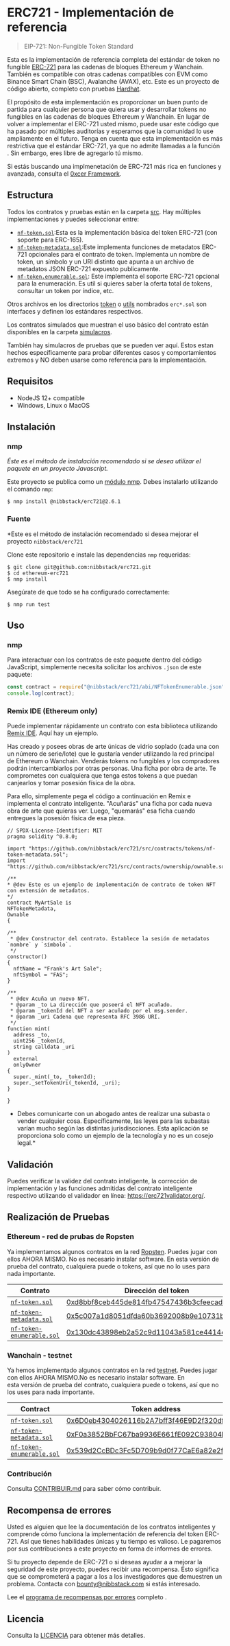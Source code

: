 # ERC721 - Implementación de referencia
> EIP-721: Non-Fungible Token Standard

Esta es la implementación de referencia completa del estándar de token no fungible [ERC-721](https://github-com.translate.goog/ethereum/EIPs/blob/master/EIPS/eip-721.md?_x_tr_sl=auto&_x_tr_tl=es&_x_tr_hl=es&_x_tr_pto=wapp) para las cadenas de bloques Ethereum y Wanchain. También es compatible con otras cadenas compatibles con EVM como Binance Smart Chain (BSC), Avalanche (AVAX), etc. Este es un proyecto de código abierto, completo con pruebas [Hardhat](https://hardhat.org/).

El propósito de esta implementación es proporcionar un buen punto de partida para cualquier persona que quiera usar y desarrollar tokens no fungibles en las cadenas de bloques Ethereum y Wanchain. En lugar de volver a implementar el ERC-721 usted mismo, puede usar este código que ha pasado por múltiples auditorías y esperamos que la comunidad lo use ampliamente en el futuro. Tenga en cuenta que esta implementación es más restrictiva que el estándar ERC-721, ya que no admite llamadas a  la función <payable>. Sin embargo, eres libre de agregarlo tú mismo.
  
Si estás buscando una implmenetación de ERC-721 más rica en funciones y avanzada, consulta el [0xcer Framework](https://github.com/0xcert/framework).
  
## Estructura
  
Todos los contratos y pruebas están en la carpeta [src](#). Hay múltiples implementaciones y puedes seleccionar entre:
- [`nf-token.sol`](/contracts/nf-token.sol):Esta es la implementación básica del token ERC-721 (con soporte para ERC-165).
- [`nf-token-metadata.sol`](/contracts/NF-Token-metadata.sol):Este implementa funciones de metadatos ERC-721 opcionales para el contrato de token. Implementa un nombre de token, un símbolo y un URI distinto que apunta a un archivo de metadatos JSON ERC-721 expuesto publicamente.
- [`nf-token.enumerable.sol`](/contracts/NF-Token-Enumerable.sol): Este implementa el soporte ERC-721 opcional para la enumeración. Es util si quieres saber la oferta total de tokens, consultar un token por índice, etc.
  
Otros archivos en los directorios [token](/contracts) o [utils](/contracts) nombrados `erc*.sol` son interfaces y definen los estándares respectivos.
  
Los contratos simulados que muestran el uso básico del contrato están disponibles en la carpeta [simulacros](src/contracts/mocks).
  
También hay simulacros de pruebas que se pueden ver aquí. Estos estan hechos específicamente para probar diferentes casos y comportamientos extremos y NO deben usarse como referencia para la implementación.

## Requisitos
  - NodeJS 12+ compatible
  - Windows, Linux o MacOS
 
## Instalación
  ### nmp
  *Éste es el método de instalación recomendado si se desea utilizar el paquete en un proyecto Javascript.*
  
  Este proyecto se publica como un [módulo nmp](https://www.npmjs.com/package/@nibbstack/erc721). Debes instalarlo utilizando el comando `nmp`:
  
  ```
  $ nmp install @nibbstack/erc721@2.6.1
  ```
  
  ### Fuente
  *Este es el método de instalación recomendado si desea mejorar el  proyecto `nibbstack/erc721`
  
  Clone este repositorio e instale las dependencias `nmp` requeridas:
  
  ```
  $ git clone git@github.com:nibbstack/erc721.git
  $ cd ethereum-erc721
  $ nmp install
  ```
  Asegúrate de que todo se ha configurado correctamente:
  
  ```
  $ nmp run test
  ```
  
  ## Uso
  
  ### nmp
  
  Para interactuar con los contratos de este paquete dentro del código JavaScript, simplemente necesita solicitar los archivos ``` .json ``` de este paquete:
  
  ```js
  const contract = require("@nibbstack/erc721/abi/NFTokenEnumerable.json");
  console.log(contract);
  ```
  
  ### Remix IDE (Ethereum only)
  
  Puede implementar rápidamente un contrato con esta biblioteca utilizando [Remix IDE](https://remix.ethereum.org/). Aquí hay un ejemplo.
  
  Has creado y posees obras de arte únicas de vidrio soplado (cada una con un número de serie/lote) que le gustaría vender utilizando la red principal de Ethereum o 
  Wanchain. Venderás tokens no fungibles y los compradores podrán intercambiarlos por otras personas. Una ficha por obra de arte. Te comprometes con cualquiera que 
  tenga estos tokens a que puedan canjearlos y tomar posesión física de la obra.
  
  Para ello, simplemente pega el código a continuación en Remix e implementa el contrato inteligente.
  "Acuñarás" una ficha por cada nueva obra de arte que quieras ver. Luego, "quemarás" esa ficha cuando entregues la posesión física de esa pieza.
  
  ```solidity
  // SPDX-License-Identifier: MIT
pragma solidity ^0.8.0;

import "https://github.com/nibbstack/erc721/src/contracts/tokens/nf-token-metadata.sol";
import "https://github.com/nibbstack/erc721/src/contracts/ownership/ownable.sol";

/**
 * @dev Este es un ejemplo de implementación de contrato de token NFT con extensión de metadatos.
 */
contract MyArtSale is
  NFTokenMetadata,
  Ownable
{

  /**
   * @dev Constructor del contrato. Establece la sesión de metadatos `nombre` y `símbolo`.
   */
  constructor()
  {
    nftName = "Frank's Art Sale";
    nftSymbol = "FAS";
  }

  /**
   * @dev Acuña un nuevo NFT.
   * @param _to La dirección que poseerá el NFT acuñado.
   * @param _tokenId del NFT a ser acuñado por el msg.sender.
   * @param _uri Cadena que representa RFC 3986 URI.
   */
  function mint(
    address _to,
    uint256 _tokenId,
    string calldata _uri
  )
    external
    onlyOwner
  {
    super._mint(_to, _tokenId);
    super._setTokenUri(_tokenId, _uri);
  }

}
  ```
  * Debes comunicarte con un abogado antes de realizar una subasta o vender cualquier cosa. Específicamente, las leyes para las subastas varían mucho según las 
  distintas jurisdiscciones. Esta aplicación se proporciona solo como un ejemplo de la tecnología y no es un cosejo legal.*
  ## Validación
  
  Puedes verificar la validez del contrato inteligente, la corrección de implementación y las funciones admitidas del contrato inteligente respectivo utilizando el 
  validador en línea: https://erc721validator.org/.

  ## Realización de Pruebas 
  
  ### Ethereum - red de prubas de Ropsten
  
  Ya implementamos algunos contratos en la red [Ropsten](https://ropsten.etherscan.io/). Puedes jugar con ellos AHORA MISMO. No es necesario instalar software. En 
  esta versión de prueba del contrato, cualquiera puede <mint> o <burn> tokens, así que no lo uses para nada importante.
  

| Contrato                                                     | Dirección del token | Hash de Transacción |
| ------------------------------------------------------------ | ------------- | ---------------- |
| [`nf-token.sol`](contracts/ERC721.sol)          | [0xd8bbf8ceb445de814fb47547436b3cfeecadd4ec](https://ropsten.etherscan.io/address/0xd8bbf8ceb445de814fb47547436b3cfeecadd4ec)          | [0xaac94c9ce15f5e437bd452eb1847a1d03a923730824743e1f37b471db0f16f0c](https://ropsten.etherscan.io/tx/0xaac94c9ce15f5e437bd452eb1847a1d03a923730824743e1f37b471db0f16f0c)             |
| [`nf-token-metadata.sol`](contracts/NF-Token-metadata.sol) | [0x5c007a1d8051dfda60b3692008b9e10731b67fde](https://ropsten.etherscan.io/address/0x5c007a1d8051dfda60b3692008b9e10731b67fde)          | [0x1e702503aff40ea44aa4d77801464fd90a018b7b9bad670500a6e2b3cc281d3f](https://ropsten.etherscan.io/tx/0x1e702503aff40ea44aa4d77801464fd90a018b7b9bad670500a6e2b3cc281d3f)             |
| [`nf-token-enumerable.sol`](contracts/NF-Token-Enumerable.sol) | [0x130dc43898eb2a52c9d11043a581ce4414487ed0](https://ropsten.etherscan.io/address/0x130dc43898eb2a52c9d11043a581ce4414487ed0)          | [0x8df4c9b73d43c2b255a4038eec960ca12dae9ba62709894f0d85dc90d3938280](https://ropsten.etherscan.io/tx/0x8df4c9b73d43c2b255a4038eec960ca12dae9ba62709894f0d85dc90d3938280)             |
  
  ### Wanchain - testnet
  
  Ya hemos implementado algunos contratos en la red [testnet](http://testnet.wanscan.org/). Puedes jugar con ellos AHORA MISMO.No es necesario instalar software. En  
  esta versión de prueba del contrato, cualquiera puede <mint> o <burn> tokens, así que no los uses para nada importante. 
  
  | Contract                                                     | Token address | Transaction hash |
| ------------------------------------------------------------ | ------------- | ---------------- |
| [`nf-token.sol`](src/contracts/nf-token.sol)          | [0x6D0eb4304026116b2A7bff3f46E9D2f320df47D9](http://testnet.wanscan.org/address/0x6D0eb4304026116b2A7bff3f46E9D2f320df47D9)          | [0x9ba7a172a50fc70433e29cfdc4fba51c37d84c8a6766686a9cfb975125196c3d](http://testnet.wanscan.org/tx/0x9ba7a172a50fc70433e29cfdc4fba51c37d84c8a6766686a9cfb975125196c3d)             |
| [`nf-token-metadata.sol`](src/contracts/nf-token-metadata.sol) | [0xF0a3852BbFC67ba9936E661fE092C93804bf1c81](http://testnet.wanscan.org/address/0xF0a3852BbFC67ba9936E661fE092C93804bf1c81)          | [0x338ca779405d39c0e0f403b01679b22603c745828211b5b2ea319affbc3e181b](http://testnet.wanscan.org/tx/0x338ca779405d39c0e0f403b01679b22603c745828211b5b2ea319affbc3e181b)             |
| [`nf-token-enumerable.sol`](src/contracts/nf-token-enumerable.sol) | [0x539d2CcBDc3Fc5D709b9d0f77CaE6a82e2fec1F3](http://testnet.wanscan.org/address/0x539d2CcBDc3Fc5D709b9d0f77CaE6a82e2fec1F3)          | [0x755886c9a9a53189550be162410b2ae2de6fc62f6791bf38599a078daf265580](http://testnet.wanscan.org/tx/0x755886c9a9a53189550be162410b2ae2de6fc62f6791bf38599a078daf265580)             |

  ### Contribución
  
  Consulta [CONTRIBUIR.md](./contributing.md) para saber cómo contribuir.
  
  ## Recompensa de errores
  
  Usted es alguien que lee la documentación de los contratos inteligentes y comprende cómo funciona la implementación de referencia del token ERC-721. Así que tienes 
  habilidades únicas y tu tiempo es valioso. Le pagaremos por sus contribuciones a este proyecto en forma de informes de errores.
  
  Si tu proyecto depende de ERC-721 o si deseas ayudar a a mejorar la seguridad de este proyecto, puedes recibir una recompensa. Esto significa que se comprometerá a 
  pagar a los a los investigadores que demuestren un problema. Contacta con [bounty@nibbstack.com](mailto:bounty@nibbstack.com) si estás interesado.
  
  Lee el [programa de recompensas por errores](./BUG_BOUNTY.md) completo .
  
  ## Licencia
  
  Consulta la [LICENCIA](./LICENCIA) para obtener más detalles.
  
